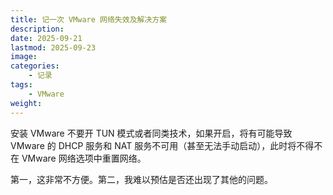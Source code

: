 ```yaml
---
title: 记一次 VMware 网络失效及解决方案
description: 
date: 2025-09-21
lastmod: 2025-09-23
image: 
categories:
    - 记录
tags:
    - VMware
weight: 
---
```


安装 VMware 不要开 TUN 模式或者同类技术，如果开启，将有可能导致 VMware 的 DHCP 服务和 NAT 服务不可用（甚至无法手动启动），此时将不得不在 VMware 网络选项中重置网络。

第一，这非常不方便。第二，我难以预估是否还出现了其他的问题。
